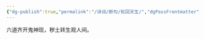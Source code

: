 ```yaml
---
{"dg-publish":true,"permalink":"/诗词/断句/轮回天生/","dgPassFrontmatter":true,"created":"2025-04-04T19:33:27.000+08:00","updated":"2025-06-01T11:00:01.908+08:00"}
---
```



六道齐开鬼神现，秽土转生观人间。